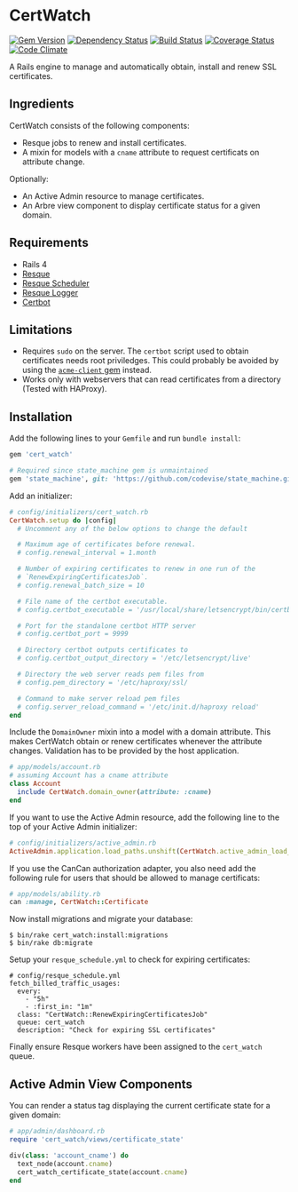 # CertWatch

[![Gem Version](https://badge.fury.io/rb/cert_watch.svg)](http://badge.fury.io/rb/cert_watch)
[![Dependency Status](https://gemnasium.com/badges/github.com/codevise/cert_watch.svg)](https://gemnasium.com/github.com/codevise/cert_watch)
[![Build Status](https://travis-ci.org/codevise/cert_watch.svg?branch=master)](https://travis-ci.org/codevise/cert_watch)
[![Coverage Status](https://coveralls.io/repos/github/codevise/cert_watch/badge.svg?branch=master)](https://coveralls.io/github/codevise/cert_watch?branch=master)
[![Code Climate](https://codeclimate.com/github/codevise/cert_watch/badges/gpa.svg)](https://codeclimate.com/github/codevise/cert_watch)

A Rails engine to manage and automatically obtain, install and renew
SSL certificates.

## Ingredients

CertWatch consists of the following components:

* Resque jobs to renew and install certificates.
* A mixin for models with a `cname` attribute to request certificats
  on attribute change.

Optionally:

* An Active Admin resource to manage certificates.
* An Arbre view component to display certificate status for a given
  domain.

## Requirements

* Rails 4
* [Resque](https://github.com/resque/resque)
* [Resque Scheduler](https://github.com/resque/resque-scheduler)
* [Resque Logger](https://github.com/salizzar/resque-logger)
* [Certbot](https://certbot.eff.org/)

## Limitations

* Requires `sudo` on the server. The `certbot` script used to obtain
  certificates needs root priviledges. This could probably be avoided
  by using the
  [`acme-client` gem](https://github.com/unixcharles/acme-client)
  instead.
* Works only with webservers that can read certificates from a
  directory (Tested with HAProxy).

## Installation

Add the following lines to your `Gemfile` and run `bundle install`:

```ruby
gem 'cert_watch'

# Required since state_machine gem is unmaintained
gem 'state_machine', git: 'https://github.com/codevise/state_machine.git'
```

Add an initializer:

```ruby
# config/initializers/cert_watch.rb
CertWatch.setup do |config|
  # Uncomment any of the below options to change the default

  # Maximum age of certificates before renewal.
  # config.renewal_interval = 1.month

  # Number of expiring certificates to renew in one run of the
  # `RenewExpiringCertificatesJob`.
  # config.renewal_batch_size = 10

  # File name of the certbot executable.
  # config.certbot_executable = '/usr/local/share/letsencrypt/bin/certbot'

  # Port for the standalone certbot HTTP server
  # config.certbot_port = 9999

  # Directory certbot outputs certificates to
  # config.certbot_output_directory = '/etc/letsencrypt/live'

  # Directory the web server reads pem files from
  # config.pem_directory = '/etc/haproxy/ssl/

  # Command to make server reload pem files
  # config.server_reload_command = '/etc/init.d/haproxy reload'
end
```

Include the `DomainOwner` mixin into a model with a domain
attribute. This makes CertWatch obtain or renew certificates whenever
the attribute changes. Validation has to be provided by the host
application.

```ruby
# app/models/account.rb
# assuming Account has a cname attribute
class Account
  include CertWatch.domain_owner(attribute: :cname)
end
```

If you want to use the Active Admin resource, add the following line
to the top of your Active Admin initializer:

```ruby
# config/initializers/active_admin.rb
ActiveAdmin.application.load_paths.unshift(CertWatch.active_admin_load_path)
```

If you use the CanCan authorization adapter, you also need add the
following rule for users that should be allowed to manage certificats:

```ruby
# app/models/ability.rb
can :manage, CertWatch::Certificate
```

Now install migrations and migrate your database:

```
$ bin/rake cert_watch:install:migrations
$ bin/rake db:migrate
```

Setup your `resque_schedule.yml` to check for expiring certificates:

```
# config/resque_schedule.yml
fetch_billed_traffic_usages:
  every:
    - "5h"
    - :first_in: "1m"
  class: "CertWatch::RenewExpiringCertificatesJob"
  queue: cert_watch
  description: "Check for expiring SSL certificates"
```

Finally ensure Resque workers have been assigned to the `cert_watch`
queue.

## Active Admin View Components

You can render a status tag displaying the current certificate state
for a given domain:

```ruby
# app/admin/dashboard.rb
require 'cert_watch/views/certificate_state'

div(class: 'account_cname') do
  text_node(account.cname)
  cert_watch_certificate_state(account.cname)
end
```
